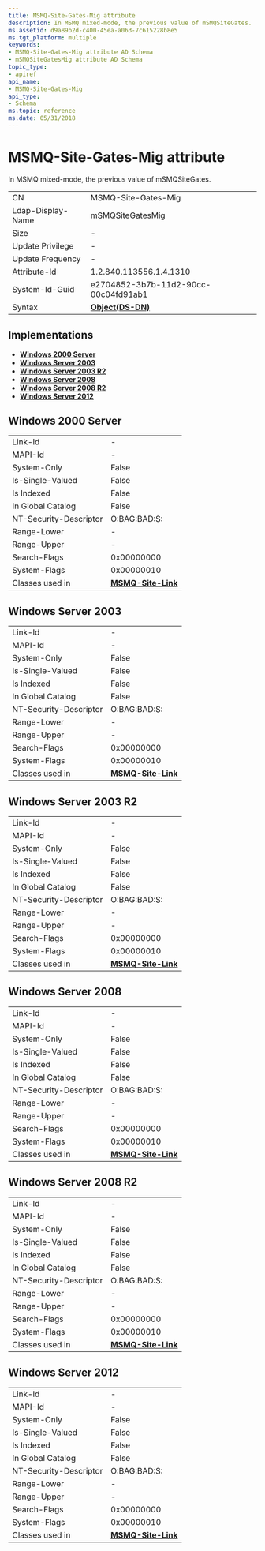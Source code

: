 ```yaml
---
title: MSMQ-Site-Gates-Mig attribute
description: In MSMQ mixed-mode, the previous value of mSMQSiteGates.
ms.assetid: d9a89b2d-c400-45ea-a063-7c615228b8e5
ms.tgt_platform: multiple
keywords:
- MSMQ-Site-Gates-Mig attribute AD Schema
- mSMQSiteGatesMig attribute AD Schema
topic_type:
- apiref
api_name:
- MSMQ-Site-Gates-Mig
api_type:
- Schema
ms.topic: reference
ms.date: 05/31/2018
---
```


# MSMQ-Site-Gates-Mig attribute

In MSMQ mixed-mode, the previous value of mSMQSiteGates.



|                   |                                         |
|-------------------|-----------------------------------------|
| CN                | MSMQ-Site-Gates-Mig                     |
| Ldap-Display-Name | mSMQSiteGatesMig                        |
| Size              | \-                                      |
| Update Privilege  | \-                                      |
| Update Frequency  | \-                                      |
| Attribute-Id      | 1.2.840.113556.1.4.1310                 |
| System-Id-Guid    | e2704852-3b7b-11d2-90cc-00c04fd91ab1    |
| Syntax            | [**Object(DS-DN)**](s-object-ds-dn.md) |



## Implementations

-   [**Windows 2000 Server**](#windows-2000-server)
-   [**Windows Server 2003**](#windows-server-2003)
-   [**Windows Server 2003 R2**](#windows-server-2003-r2)
-   [**Windows Server 2008**](#windows-server-2008)
-   [**Windows Server 2008 R2**](#windows-server-2008-r2)
-   [**Windows Server 2012**](#windows-server-2012)

## Windows 2000 Server



|                        |                                                     |
|------------------------|-----------------------------------------------------|
| Link-Id                | \-                                                  |
| MAPI-Id                | \-                                                  |
| System-Only            | False                                               |
| Is-Single-Valued       | False                                               |
| Is Indexed             | False                                               |
| In Global Catalog      | False                                               |
| NT-Security-Descriptor | O:BAG:BAD:S:                                        |
| Range-Lower            | \-                                                  |
| Range-Upper            | \-                                                  |
| Search-Flags           | 0x00000000                                          |
| System-Flags           | 0x00000010                                          |
| Classes used in        | [**MSMQ-Site-Link**](c-msmqsitelink.md)<br/> |



## Windows Server 2003



|                        |                                                     |
|------------------------|-----------------------------------------------------|
| Link-Id                | \-                                                  |
| MAPI-Id                | \-                                                  |
| System-Only            | False                                               |
| Is-Single-Valued       | False                                               |
| Is Indexed             | False                                               |
| In Global Catalog      | False                                               |
| NT-Security-Descriptor | O:BAG:BAD:S:                                        |
| Range-Lower            | \-                                                  |
| Range-Upper            | \-                                                  |
| Search-Flags           | 0x00000000                                          |
| System-Flags           | 0x00000010                                          |
| Classes used in        | [**MSMQ-Site-Link**](c-msmqsitelink.md)<br/> |



## Windows Server 2003 R2



|                        |                                                     |
|------------------------|-----------------------------------------------------|
| Link-Id                | \-                                                  |
| MAPI-Id                | \-                                                  |
| System-Only            | False                                               |
| Is-Single-Valued       | False                                               |
| Is Indexed             | False                                               |
| In Global Catalog      | False                                               |
| NT-Security-Descriptor | O:BAG:BAD:S:                                        |
| Range-Lower            | \-                                                  |
| Range-Upper            | \-                                                  |
| Search-Flags           | 0x00000000                                          |
| System-Flags           | 0x00000010                                          |
| Classes used in        | [**MSMQ-Site-Link**](c-msmqsitelink.md)<br/> |



## Windows Server 2008



|                        |                                                     |
|------------------------|-----------------------------------------------------|
| Link-Id                | \-                                                  |
| MAPI-Id                | \-                                                  |
| System-Only            | False                                               |
| Is-Single-Valued       | False                                               |
| Is Indexed             | False                                               |
| In Global Catalog      | False                                               |
| NT-Security-Descriptor | O:BAG:BAD:S:                                        |
| Range-Lower            | \-                                                  |
| Range-Upper            | \-                                                  |
| Search-Flags           | 0x00000000                                          |
| System-Flags           | 0x00000010                                          |
| Classes used in        | [**MSMQ-Site-Link**](c-msmqsitelink.md)<br/> |



## Windows Server 2008 R2



|                        |                                                     |
|------------------------|-----------------------------------------------------|
| Link-Id                | \-                                                  |
| MAPI-Id                | \-                                                  |
| System-Only            | False                                               |
| Is-Single-Valued       | False                                               |
| Is Indexed             | False                                               |
| In Global Catalog      | False                                               |
| NT-Security-Descriptor | O:BAG:BAD:S:                                        |
| Range-Lower            | \-                                                  |
| Range-Upper            | \-                                                  |
| Search-Flags           | 0x00000000                                          |
| System-Flags           | 0x00000010                                          |
| Classes used in        | [**MSMQ-Site-Link**](c-msmqsitelink.md)<br/> |



## Windows Server 2012



|                        |                                                     |
|------------------------|-----------------------------------------------------|
| Link-Id                | \-                                                  |
| MAPI-Id                | \-                                                  |
| System-Only            | False                                               |
| Is-Single-Valued       | False                                               |
| Is Indexed             | False                                               |
| In Global Catalog      | False                                               |
| NT-Security-Descriptor | O:BAG:BAD:S:                                        |
| Range-Lower            | \-                                                  |
| Range-Upper            | \-                                                  |
| Search-Flags           | 0x00000000                                          |
| System-Flags           | 0x00000010                                          |
| Classes used in        | [**MSMQ-Site-Link**](c-msmqsitelink.md)<br/> |



 

 





